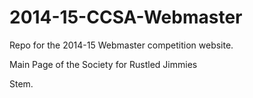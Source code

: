 2014-15-CCSA-Webmaster
======================

Repo for the 2014-15 Webmaster competition website. 

Main Page of the Society for Rustled Jimmies

Stem.